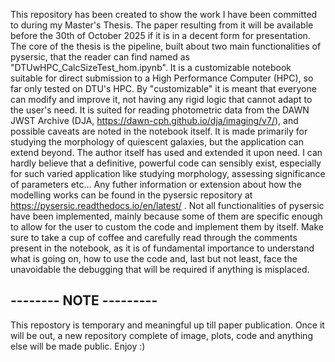 This repository has been created to show the work I have been committed to during my Master's Thesis. The paper resulting from it will be available before the 30th of October 2025 if it is in a decent form for presentation.
The core of the thesis is the pipeline, built about two main functionalities of pysersic, that the reader can find named as "DTUwHPC_CalcSizeTest_hom.ipynb". It is a customizable notebook suitable for direct submission to a High Performance Computer (HPC), so far only tested on DTU's HPC.
By "customizable" it is meant that everyone can modify and improve it, not having any rigid logic that cannot adapt to the user's need. It is suited for reading photometric data from the DAWN JWST Archive (DJA, https://dawn-cph.github.io/dja/imaging/v7/), and possible caveats are noted in the notebook itself. It is made primarily for studying the morphology of quiescent galaxies, but the application can extend beyond. The author itself has used and extended it upon need.
I can hardly believe that a definitive, powerful code can sensibly exist, especially for such varied application like studying morphology, assessing significance of parameters etc... Any futher information or extension about how the modelling works can be found in the pysersic repository at https://pysersic.readthedocs.io/en/latest/ .
Not all functionalities of pysersic have been implemented, mainly because some of them are specific enough to allow for the user to custom the code and implement them by itself.
Make sure to take a cup of coffee and carefully read through the comments present in the notebook, as it is of fundamental importance to understand what is going on, how to use the code and, last but not least, face the unavoidable the debugging that will be required if anything is misplaced.
## -------- NOTE --------- ##
This repostory is temporary and meaningful up till paper publication. Once it will be out, a new repository complete of image, plots, code and anything else will be made public. Enjoy :) 
